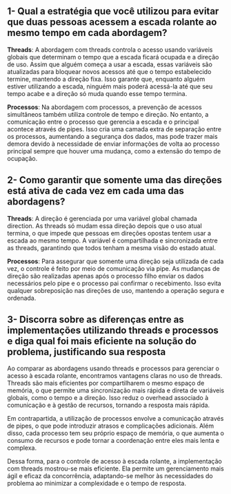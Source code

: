 ## 1- Qual a estratégia que você utilizou para evitar que duas pessoas acessem a escada rolante ao mesmo tempo em cada abordagem?



**Threads**: A abordagem com threads controla o acesso usando variáveis globais que determinam o tempo que a escada ficará ocupada e a direção de uso. Assim que alguém começa a usar a escada, essas variáveis são atualizadas para bloquear novos acessos até que o tempo estabelecido termine, mantendo a direção fixa. Isso garante que, enquanto alguém estiver utilizando a escada, ninguém mais poderá acessá-la até que seu tempo acabe e a direção só muda quando esse tempo termina.


**Processos**: Na abordagem com processos, a prevenção de acessos simultâneos também utiliza controle de tempo e direção. No entanto, a comunicação entre o processo que gerencia a escada e o principal acontece através de pipes. Isso cria uma camada extra de separação entre os processos, aumentando a segurança dos dados, mas pode trazer mais demora devido à necessidade de enviar informações de volta ao processo principal sempre que houver uma mudança, como a extensão do tempo de ocupação.

## 2- Como garantir que somente uma das direções está ativa de cada vez em cada uma das abordagens?


**Threads**: A direção é gerenciada por uma variável global chamada direction. As threads só mudam essa direção depois que o uso atual termina, o que impede que pessoas em direções opostas tentem usar a escada ao mesmo tempo. A variável é compartilhada e sincronizada entre as threads, garantindo que todos tenham a mesma visão do estado atual.

**Processos**: Para assegurar que somente uma direção seja utilizada de cada vez, o controle é feito por meio de comunicação via pipe. As mudanças de direção são realizadas apenas após o processo filho enviar os dados necessários pelo pipe e o processo pai confirmar o recebimento. Isso evita qualquer sobreposição nas direções de uso, mantendo a operação segura e ordenada.


## 3- Discorra sobre as diferenças entre as implementações utilizando threads e processos e diga qual foi mais eficiente na solução do problema, justificando sua resposta

Ao comparar as abordagens usando threads e processos para gerenciar o acesso à escada rolante, encontramos vantagens claras no uso de threads. Threads são mais eficientes por compartilharem o mesmo espaço de memória, o que permite uma sincronização mais rápida e direta de variáveis globais, como o tempo e a direção. Isso reduz o overhead associado à comunicação e à gestão de recursos, tornando a resposta mais rápida.

Em contrapartida, a utilização de processos envolve a comunicação através de pipes, o que pode introduzir atrasos e complicações adicionais. Além disso, cada processo tem seu próprio espaço de memória, o que aumenta o consumo de recursos e pode tornar a coordenação entre eles mais lenta e complexa.

Dessa forma, para o controle de acesso à escada rolante, a implementação com threads mostrou-se mais eficiente. Ela permite um gerenciamento mais ágil e eficaz da concorrência, adaptando-se melhor às necessidades do problema ao minimizar a complexidade e o tempo de resposta.
